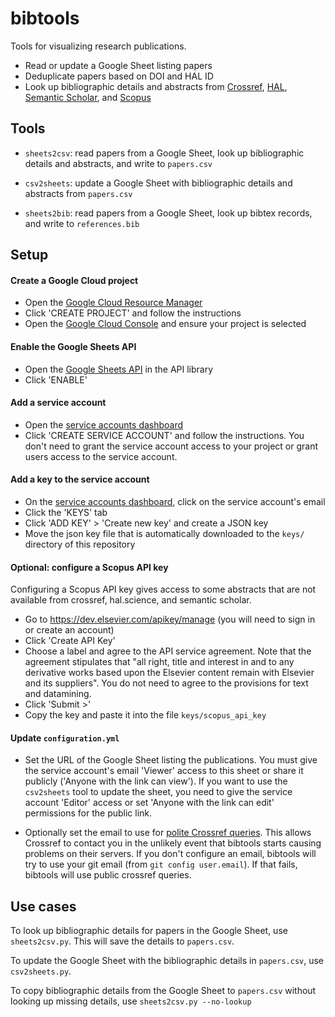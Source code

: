 # bibtools

Tools for visualizing research publications.

* Read or update a Google Sheet listing papers
* Deduplicate papers based on DOI and HAL ID
* Look up bibliographic details and abstracts from [Crossref](https://www.crossref.org/documentation/retrieve-metadata/rest-api/), [HAL](https://api.archives-ouvertes.fr/docs/search), [Semantic Scholar](https://api.semanticscholar.org/api-docs/), and [Scopus](https://dev.elsevier.com/documentation/AbstractRetrievalAPI.wadl)


## Tools

* `sheets2csv`: read papers from a Google Sheet, look up bibliographic details and abstracts, and write to `papers.csv`

* `csv2sheets`: update a Google Sheet with bibliographic details and abstracts from `papers.csv`

* `sheets2bib`: read papers from a Google Sheet, look up bibtex records, and write to `references.bib`


## Setup

#### Create a Google Cloud project

* Open the [Google Cloud Resource Manager](https://console.cloud.google.com/cloud-resource-manager)
* Click 'CREATE PROJECT' and follow the instructions
* Open the [Google Cloud Console](https://console.cloud.google.com/) and ensure your project is selected

#### Enable the Google Sheets API

* Open the [Google Sheets API](https://console.cloud.google.com/apis/library/sheets.googleapis.com) in the API library
* Click 'ENABLE'

#### Add a service account

* Open the [service accounts dashboard](https://console.cloud.google.com/iam-admin/serviceaccounts)
* Click 'CREATE SERVICE ACCOUNT' and follow the instructions. You don't need to grant the service account access to your project or grant users access to the service account.

#### Add a key to the service account

* On the [service accounts dashboard](https://console.cloud.google.com/iam-admin/serviceaccounts), click on the service account's email
* Click the 'KEYS' tab
* Click 'ADD KEY' > 'Create new key' and create a JSON key
* Move the json key file that is automatically downloaded to the `keys/` directory of this repository

#### Optional: configure a Scopus API key

Configuring a Scopus API key gives access to some abstracts that are not available from crossref, hal.science, and semantic scholar.

* Go to https://dev.elsevier.com/apikey/manage (you will need to sign in or create an account)
* Click 'Create API Key'
* Choose a label and agree to the API service agreement. Note that the agreement stipulates that "all right, title and interest in and to any derivative works based upon the Elsevier content remain with Elsevier and its suppliers". You do not need to agree to the provisions for text and datamining.
* Click 'Submit >'
* Copy the key and paste it into the file `keys/scopus_api_key`

#### Update `configuration.yml`

* Set the URL of the Google Sheet listing the publications. You must give the service account's email 'Viewer' access to this sheet or share it publicly ('Anyone with the link can view'). If you want to use the `csv2sheets` tool to update the sheet, you need to give the service account 'Editor' access or set 'Anyone with the link can edit' permissions for the public link.

* Optionally set the email to use for [polite Crossref queries](https://www.crossref.org/documentation/retrieve-metadata/rest-api/tips-for-using-the-crossref-rest-api/#pick-the-right-service-level). This allows Crossref to contact you in the unlikely event that bibtools starts causing problems on their servers. If you don't configure an email, bibtools will try to use your git email (from `git config user.email`). If that fails, bibtools will use public crossref queries.


## Use cases

To look up bibliographic details for papers in the Google Sheet, use `sheets2csv.py`. This will save the details to `papers.csv`.

To update the Google Sheet with the bibliographic details in `papers.csv`, use `csv2sheets.py`.

To copy bibliographic details from the Google Sheet to `papers.csv` without looking up missing details, use `sheets2csv.py --no-lookup`
